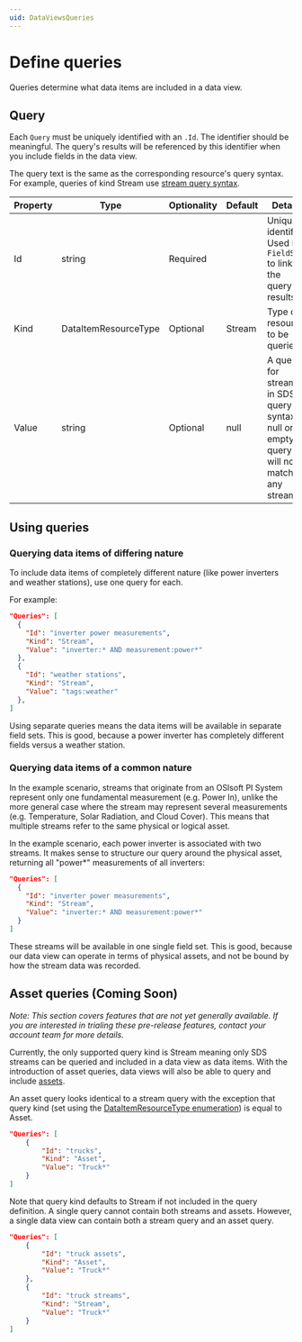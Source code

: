 ```yaml
---
uid: DataViewsQueries
---
```


# Define queries

Queries determine what data items are included in a data view.

## Query

Each `Query` must be uniquely identified with an `.Id`. The identifier should be meaningful. The query's results will be referenced by this identifier when you include fields in the data view.

The query text is the same as the corresponding resource's query syntax. For example, queries of kind Stream use [stream query syntax](xref:sdsSearching).

|Property| Type | Optionality  | Default  | Details |
|--|--|--|--|--|
| Id  | string | Required |  | Unique identifier. Used by `FieldSet` to link to the query's results. |
| Kind  | DataItemResourceType | Optional | Stream | Type of resource to be queried. |
| Value | string | Optional | null | A query for streams, in SDS query syntax. A null or empty query will not match any streams.

## Using queries

### Querying data items of differing nature
To include data items of completely different nature (like power inverters and weather stations), use one query for each. 

For example:
```json
"Queries": [
  {
    "Id": "inverter power measurements",
	"Kind": "Stream",
    "Value": "inverter:* AND measurement:power*"
  },
  {
    "Id": "weather stations",
	"Kind": "Stream",
    "Value": "tags:weather"
  },
]
```
Using separate queries means the data items will be available in separate field sets. This is good, because a power inverter has completely different fields versus a weather station.

### Querying data items of a common nature
In the example scenario, streams that originate from an OSIsoft PI System represent only one fundamental measurement (e.g. Power In), unlike the more general case where the stream may represent several measurements (e.g. Temperature, Solar Radiation, and Cloud Cover). This means that multiple streams refer to the same physical or logical asset. 

In the example scenario, each power inverter is associated with two streams. It makes sense to structure our query around the physical asset, returning all "power*" measurements of all inverters:
```json
"Queries": [
  {
    "Id": "inverter power measurements",
	"Kind": "Stream",
    "Value": "inverter:* AND measurement:power*"
  }
]
```

These streams will be available in one single field set. This is good, because our data view can operate in terms of physical assets, and not be bound by how the stream data was recorded.

## Asset queries (Coming Soon)
*Note: This section covers features that are not yet generally available. If you are interested in trialing these pre-release features, contact your account team for more details.*

Currently, the only supported query kind is Stream meaning only SDS streams can be queried and included in a data view as data items. With the introduction of asset queries, data views will also be able to query and include [assets](xref:AssetsProperties).

An asset query looks identical to a stream query with the exception that query kind (set using the [DataItemResourceType enumeration](xref:DataViewsQuickStartDefine#dataitemresourcetype-enumeration)) is equal to Asset.

```json
"Queries": [
    {
        "Id": "trucks",
		"Kind": "Asset",
        "Value": "Truck*"
    }
]
```

Note that query kind defaults to Stream if not included in the query definition. A single query cannot contain both streams and assets. However, a single data view can contain both a stream query and an asset query.

```json
"Queries": [
    {
        "Id": "truck assets",
		"Kind": "Asset",
        "Value": "Truck*"
    },
    {
        "Id": "truck streams",
		"Kind": "Stream",
        "Value": "Truck*"
    }
]
```
